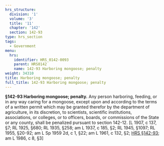 ```yaml
---
hrs_structure:
  division: '1'
  volume: '3'
  title: '11'
  chapter: '142'
  section: 142-93
type: hrs_section
tags:
  - Government
menu:
  hrs:
    identifier: HRS_0142-0093
    parent: HRS0142
    name: 142-93 Harboring mongoose; penalty
weight: 34310
title: Harboring mongoose; penalty
full_title: 142-93 Harboring mongoose; penalty
---
```

**§142-93 Harboring mongoose; penalty.** Any person harboring, feeding, or in any way caring for a mongoose, except upon and according to the terms of a written permit which may be granted therefor by the department of agriculture, in its discretion, to scientists, scientific institutions, associations, or colleges, or to officers, boards, or commissions of the State or any county, shall be penalized pursuant to section 142-12\. [L 1907, c 137, §7; RL 1925, §680; RL 1935, §258; am L 1937, c 185, §2; RL 1945, §1097; RL 1955, §20-92; am L Sp 1959 2d, c 1, §22; am L 1961, c 132, §2; [HRS §142-93](/title-11/chapter-142/section-142-93/); am L 1986, c 8, §3]